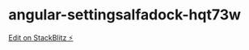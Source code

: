# angular-settingsalfadock-hqt73w

[Edit on StackBlitz ⚡️](https://stackblitz.com/edit/angular-settingsalfadock-hqt73w)
